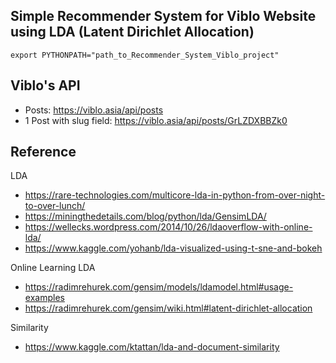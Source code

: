 Simple Recommender System for Viblo Website using LDA (Latent Dirichlet Allocation)
---

```
export PYTHONPATH="path_to_Recommender_System_Viblo_project"
```

Viblo's API
---

- Posts: https://viblo.asia/api/posts
- 1 Post with slug field: https://viblo.asia/api/posts/GrLZDXBBZk0


Reference
---

LDA
- https://rare-technologies.com/multicore-lda-in-python-from-over-night-to-over-lunch/
- https://miningthedetails.com/blog/python/lda/GensimLDA/
- https://wellecks.wordpress.com/2014/10/26/ldaoverflow-with-online-lda/
- https://www.kaggle.com/yohanb/lda-visualized-using-t-sne-and-bokeh

Online Learning LDA
- https://radimrehurek.com/gensim/models/ldamodel.html#usage-examples
- https://radimrehurek.com/gensim/wiki.html#latent-dirichlet-allocation

Similarity
- https://www.kaggle.com/ktattan/lda-and-document-similarity